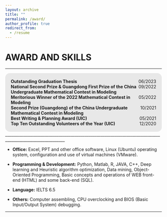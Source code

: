 ```yaml
---
layout: archive
title: ""
permalink: /award/
author_profile: true
redirect_from:
  - /resume
---
```



AWARD AND SKILLS
======
____________________________________________________________________________________________________________
<div style="background-color: rgba(211, 211, 211, 0.5); border-radius: 15px; padding: 18px;">
  <div style="display: flex; justify-content: space-between;">
    <div style="text-align: left;"><strong>Outstanding Graduation Thesis</strong></div>
    <div style="text-align: right;">06/2023</div>
  </div>
  <div style="display: flex; justify-content: space-between;">
    <div style="text-align: left;"><strong>National Second Prize & Guangdong First Prize of the China Undergraduate Mathematical Contest in Modeling</strong></div>
    <div style="text-align: right;">09/2022</div>
  </div>
  <div style="display: flex; justify-content: space-between;">
    <div style="text-align: left;"><strong>Meritorious Winner of the 2022 Mathematical Contest in Modeling</strong></div>
    <div style="text-align: right;">05/2022</div>
  </div>
  <div style="display: flex; justify-content: space-between;">
    <div style="text-align: left;"><strong>Second Prize (Guangdong) of the China Undergraduate Mathematical Contest in Modeling</strong></div>
    <div style="text-align: right;">10/2021</div>
  </div>
  <div style="display: flex; justify-content: space-between;">
    <div style="text-align: left;"><strong>Best Writing & Planning Award (UIC)</strong></div>
    <div style="text-align: right;">05/2021</div>
  </div>
  <div style="display: flex; justify-content: space-between;">
    <div style="text-align: left;"><strong>Top Ten Outstanding Volunteers of the Year (UIC)</strong></div>
    <div style="text-align: right;">12/2020</div>
  </div>
</div>
____________________________________________________________________________________________________________

* __Office:__ Excel, PPT and other office software, Linux (Ubuntu) operating system, configuration and use of virtual machines (VMware).

* __Programming & Development:__ Python, Matlab, R, JAVA, C++, Deep learning and Heuristic algorithm optimization, Data mining, Object-Oriented Programming, Basic concepts and operations of WEB front-end (HTML) and some back-end (SQL).

* __Language:__ IELTS 6.5

* __Others:__ Computer assembling, CPU overclocking and BIOS (Basic Input/Output System) debugging.

____________________________________________________________________________________________________________












